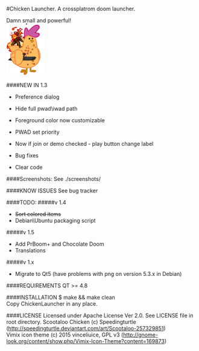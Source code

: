 #Chicken Launcher. A crossplatrom doom launcher.

Damn small and powerful!																																																											
![Oh, I know how to call chicken](/scr/images/chicken.png)     	


####NEW IN 1.3
- Preference dialog
- Hide full pwad\iwad path
- Foreground color now customizable
- PWAD set priority
- Now if join or demo checked - play button change label
- Bug fixes

- Clear code

####Screenshots:
See ./screenshots/

####KNOW ISSUES
See bug tracker

####TODO:
#####v 1.4
- ~~Sort colored items~~																															
- Debian\Ubuntu packaging script																																																

#####v 1.5
- Add PrBoom+ and Chocolate Doom																					
- Translations																		

#####v 1.x
- Migrate to Qt5 (have problems with png on version 5.3.x in Debian)									

####REQUIREMENTS
QT >= 4.8

####INSTALLATION
$ make && make clean																																																												
Copy ChickenLauncher in any place.																																																										

####LICENSE
Licensed under Apache License Ver 2.0. See LICENSE file in root directory.
Scootaloo Chicken (c) Speedingturtle (http://speedingturtle.deviantart.com/art/Scootaloo-257329851)                                                                                                                                
Vimix icon theme (c) 2015 vinceliuice, GPL v3 (http://gnome-look.org/content/show.php/Vimix-Icon-Theme?content=169873)
